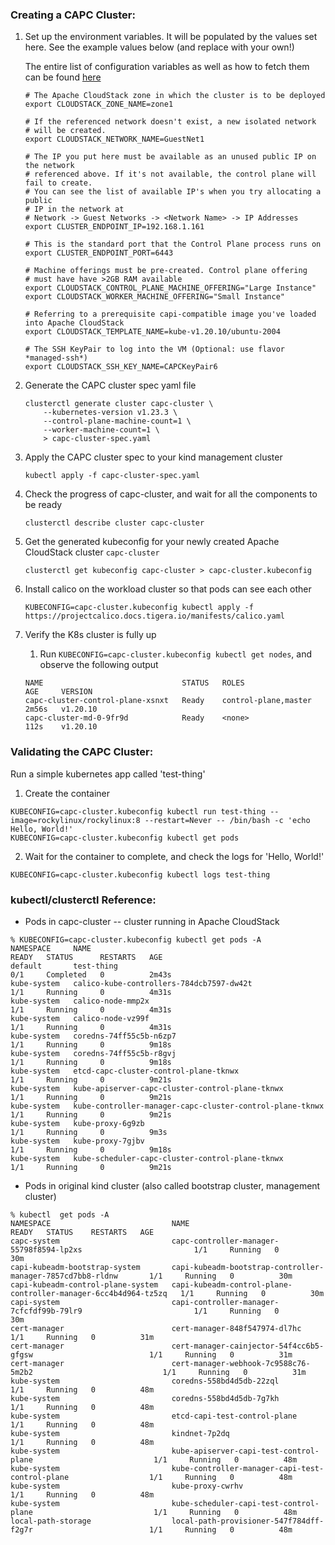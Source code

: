 <!--
// ANCHOR: common-development -->
### Creating a CAPC Cluster:

1. Set up the environment variables. It will be populated by the values set here. See the example values below (and replace with your own!)

    The entire list of configuration variables as well as how to fetch them can be found [here](./clustercloudstack/configuration.html)
    ```
    # The Apache CloudStack zone in which the cluster is to be deployed
    export CLOUDSTACK_ZONE_NAME=zone1

    # If the referenced network doesn't exist, a new isolated network
    # will be created.
    export CLOUDSTACK_NETWORK_NAME=GuestNet1

    # The IP you put here must be available as an unused public IP on the network
    # referenced above. If it's not available, the control plane will fail to create.
    # You can see the list of available IP's when you try allocating a public
    # IP in the network at
    # Network -> Guest Networks -> <Network Name> -> IP Addresses
    export CLUSTER_ENDPOINT_IP=192.168.1.161

    # This is the standard port that the Control Plane process runs on
    export CLUSTER_ENDPOINT_PORT=6443

    # Machine offerings must be pre-created. Control plane offering
    # must have have >2GB RAM available
    export CLOUDSTACK_CONTROL_PLANE_MACHINE_OFFERING="Large Instance"
    export CLOUDSTACK_WORKER_MACHINE_OFFERING="Small Instance"

    # Referring to a prerequisite capi-compatible image you've loaded into Apache CloudStack
    export CLOUDSTACK_TEMPLATE_NAME=kube-v1.20.10/ubuntu-2004

    # The SSH KeyPair to log into the VM (Optional: use flavor *managed-ssh*)
    export CLOUDSTACK_SSH_KEY_NAME=CAPCKeyPair6
    ```

2. Generate the CAPC cluster spec yaml file
    ```
    clusterctl generate cluster capc-cluster \
        --kubernetes-version v1.23.3 \
        --control-plane-machine-count=1 \
        --worker-machine-count=1 \
        > capc-cluster-spec.yaml

    ```

3. Apply the CAPC cluster spec to your kind management cluster
    ```
    kubectl apply -f capc-cluster-spec.yaml
    ```

4. Check the progress of capc-cluster, and wait for all the components to be ready
    ```
    clusterctl describe cluster capc-cluster
    ```

5. Get the generated kubeconfig for your newly created Apache CloudStack cluster `capc-cluster`
    ```
    clusterctl get kubeconfig capc-cluster > capc-cluster.kubeconfig
    ```

6. Install calico on the workload cluster so that pods can see each other
    ```
    KUBECONFIG=capc-cluster.kubeconfig kubectl apply -f https://projectcalico.docs.tigera.io/manifests/calico.yaml
    ```

7. Verify the K8s cluster is fully up
   1. Run `KUBECONFIG=capc-cluster.kubeconfig kubectl get nodes`, and observe the following output
   ```
   NAME                               STATUS   ROLES                  AGE     VERSION
   capc-cluster-control-plane-xsnxt   Ready    control-plane,master   2m56s   v1.20.10
   capc-cluster-md-0-9fr9d            Ready    <none>                 112s    v1.20.10
   ```

### Validating the CAPC Cluster:

Run a simple kubernetes app called 'test-thing'
1. Create the container
```
KUBECONFIG=capc-cluster.kubeconfig kubectl run test-thing --image=rockylinux/rockylinux:8 --restart=Never -- /bin/bash -c 'echo Hello, World!'
KUBECONFIG=capc-cluster.kubeconfig kubectl get pods
 ```
2. Wait for the container to complete, and check the logs for 'Hello, World!'
```
KUBECONFIG=capc-cluster.kubeconfig kubectl logs test-thing
```

### kubectl/clusterctl Reference:
- Pods in capc-cluster -- cluster running in Apache CloudStack
```
% KUBECONFIG=capc-cluster.kubeconfig kubectl get pods -A
NAMESPACE     NAME                                                       READY   STATUS      RESTARTS   AGE
default       test-thing                                                 0/1     Completed   0          2m43s
kube-system   calico-kube-controllers-784dcb7597-dw42t                   1/1     Running     0          4m31s
kube-system   calico-node-mmp2x                                          1/1     Running     0          4m31s
kube-system   calico-node-vz99f                                          1/1     Running     0          4m31s
kube-system   coredns-74ff55c5b-n6zp7                                    1/1     Running     0          9m18s
kube-system   coredns-74ff55c5b-r8gvj                                    1/1     Running     0          9m18s
kube-system   etcd-capc-cluster-control-plane-tknwx                      1/1     Running     0          9m21s
kube-system   kube-apiserver-capc-cluster-control-plane-tknwx            1/1     Running     0          9m21s
kube-system   kube-controller-manager-capc-cluster-control-plane-tknwx   1/1     Running     0          9m21s
kube-system   kube-proxy-6g9zb                                           1/1     Running     0          9m3s
kube-system   kube-proxy-7gjbv                                           1/1     Running     0          9m18s
kube-system   kube-scheduler-capc-cluster-control-plane-tknwx            1/1     Running     0          9m21s
```

- Pods in original kind cluster (also called bootstrap cluster, management cluster)
```
% kubectl  get pods -A
NAMESPACE                           NAME                                                             READY   STATUS    RESTARTS   AGE
capc-system                         capc-controller-manager-55798f8594-lp2xs                         1/1     Running   0          30m
capi-kubeadm-bootstrap-system       capi-kubeadm-bootstrap-controller-manager-7857cd7bb8-rldnw       1/1     Running   0          30m
capi-kubeadm-control-plane-system   capi-kubeadm-control-plane-controller-manager-6cc4b4d964-tz5zq   1/1     Running   0          30m
capi-system                         capi-controller-manager-7cfcfdf99b-79lr9                         1/1     Running   0          30m
cert-manager                        cert-manager-848f547974-dl7hc                                    1/1     Running   0          31m
cert-manager                        cert-manager-cainjector-54f4cc6b5-gfgsw                          1/1     Running   0          31m
cert-manager                        cert-manager-webhook-7c9588c76-5m2b2                             1/1     Running   0          31m
kube-system                         coredns-558bd4d5db-22zql                                         1/1     Running   0          48m
kube-system                         coredns-558bd4d5db-7g7kh                                         1/1     Running   0          48m
kube-system                         etcd-capi-test-control-plane                                     1/1     Running   0          48m
kube-system                         kindnet-7p2dq                                                    1/1     Running   0          48m
kube-system                         kube-apiserver-capi-test-control-plane                           1/1     Running   0          48m
kube-system                         kube-controller-manager-capi-test-control-plane                  1/1     Running   0          48m
kube-system                         kube-proxy-cwrhv                                                 1/1     Running   0          48m
kube-system                         kube-scheduler-capi-test-control-plane                           1/1     Running   0          48m
local-path-storage                  local-path-provisioner-547f784dff-f2g7r                          1/1     Running   0          48m
```
<!--
// ANCHOR_END: common-development
-->